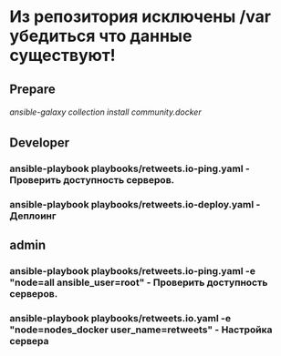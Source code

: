 # Из репозитория исключены /var убедиться что данные существуют! 

## Prepare
###### ansible-galaxy collection install community.docker

## Developer
### ansible-playbook playbooks/retweets.io-ping.yaml - Проверить доступность серверов.
### ansible-playbook playbooks/retweets.io-deploy.yaml - Деплоинг

## admin
### ansible-playbook playbooks/retweets.io-ping.yaml -e "node=all ansible_user=root" - Проверить доступность серверов.
### ansible-playbook playbooks/retweets.io.yaml -e "node=nodes_docker user_name=retweets" - Настройка сервера 
